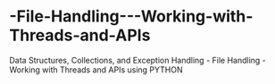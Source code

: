 # -File-Handling---Working-with-Threads-and-APIs
Data Structures, Collections, and Exception Handling - File Handling - Working with Threads and APIs using PYTHON
